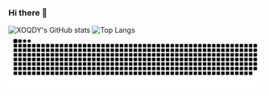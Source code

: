 ### Hi there 👋

<picture>
  <source media="(prefers-color-scheme: dark)" srcset="https://github-readme-stats.vercel.app/api/?username=xoqdy&show_icons=true&include_all_commits=true&count_private=true&theme=github_dark_dimmed&hide_border=true&title_color=DC143C&icon_color=DC143C&text_color=FFFFFF">
  <source media="(prefers-color-scheme: light)" srcset="https://github-readme-stats.vercel.app/api?username=XOQDY&show_icons=true&theme=swift">
  <img alt="XOQDY's GitHub stats" src="https://github-readme-stats.vercel.app/api?username=XOQDY&show_icons=true" height="192px">
</picture><picture>
  <source media="(prefers-color-scheme: dark)" srcset="https://github-readme-stats.vercel.app/api/top-langs/?username=XOQDY&langs_count=8&layout=compact&theme=github_dark_dimmed&hide_border=true&&title_color=DC143C&text_color=FFFFFF">
  <source media="(prefers-color-scheme: light)" srcset="https://github-readme-stats.vercel.app/api/top-langs/?username=XOQDY&layout=compact&theme=swift">
  <img alt="Top Langs" src="https://github-readme-stats.vercel.app/api/top-langs/?username=XOQDY&layout=compact" height="192px">
</picture>

<picture>
  <source media="(prefers-color-scheme: dark)" srcset="https://raw.githubusercontent.com/XOQDY/XOQDY/main/svg/github-snake-dark.svg">
  <source media="(prefers-color-scheme: light)" srcset="https://raw.githubusercontent.com/XOQDY/XOQDY/main/svg/github-snake.svg">
  <img alt="github contribution grid snake animation" src="https://raw.githubusercontent.com/XOQDY/XOQDY/main/svg/github-snake.svg">
</picture>